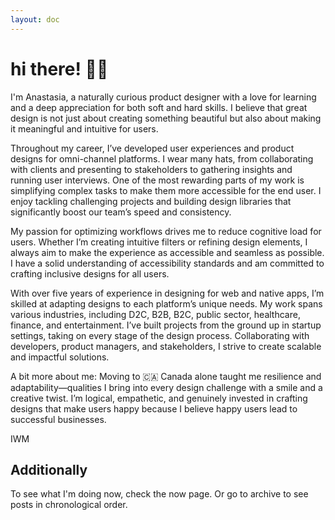```yaml
---
layout: doc
---
```


# hi there! 👋🏻
I'm Anastasia, a naturally curious product designer with a love for learning and a deep appreciation for both soft and hard skills. I believe that great design is not just about creating something beautiful but also about making it meaningful and intuitive for users.

Throughout my career, I’ve developed user experiences and product designs for omni-channel platforms. I wear many hats, from collaborating with clients and presenting to stakeholders to gathering insights and running user interviews. One of the most rewarding parts of my work is simplifying complex tasks to make them more accessible for the end user. I enjoy tackling challenging projects and building design libraries that significantly boost our team’s speed and consistency.

My passion for optimizing workflows drives me to reduce cognitive load for users. Whether I’m creating intuitive filters or refining design elements, I always aim to make the experience as accessible and seamless as possible. I have a solid understanding of accessibility standards and am committed to crafting inclusive designs for all users.

With over five years of experience in designing for web and native apps, I’m skilled at adapting designs to each platform’s unique needs. My work spans various industries, including D2C, B2B, B2C, public sector, healthcare, finance, and entertainment. I’ve built projects from the ground up in startup settings, taking on every stage of the design process. Collaborating with developers, product managers, and stakeholders, I strive to create scalable and impactful solutions.

A bit more about me: Moving to 🇨🇦 Canada alone taught me resilience and adaptability—qualities I bring into every design challenge with a smile and a creative twist. I’m logical, empathetic, and genuinely invested in crafting designs that make users happy because I believe happy users lead to successful businesses.






IWM

## Additionally

To see what I'm doing now, check the now page. Or go to archive to see posts in chronological order.
